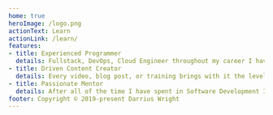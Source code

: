 ```yaml
---
home: true
heroImage: /logo.png
actionText: Learn
actionLink: /learn/
features:
- title: Experienced Programmer
  details: Fullstack, DevOps, Cloud Engineer throughout my career I have learned what it means to be in each of these roles. I take a great passion for everything I develop and take the time to create the highest quality product that I possibly can.
- title: Driven Content Creator
  details: Every video, blog post, or training brings with it the level of quality that makes me passionate to share it with the world. It is the content that as a beginner I wish I had, and I am more than happy to share with those who are interested.
- title: Passionate Mentor
  details: After all of the time I have spent in Software Development I am most proud of the people that I have had the honor of mentoring. For me continuing to grow as a mentor is the most exciting part of my career, and I hope to continue that growth throughout my future. 
footer: Copyright © 2019-present Darrius Wright
---
```

